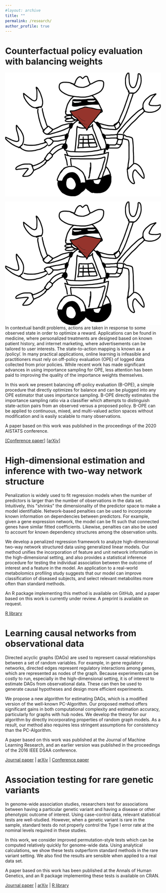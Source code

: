 ```yaml
---
#layout: archive
title: ""
permalink: /research/
author_profile: true
---
```


# Counterfactual policy evaluation with balancing weights

![Bandit](/images/bandit.png)

<img align="right" src="/images/bandit.png">

In contextual bandit problems, actions are taken in response to some observed state in order to optimize a reward. Applications can be found in medicine, where personalized treatments are designed based on known patient history, and internet marketing, where advertisements can be tailored to user interests. The state-to-action mapping is known as a /policy/. In many practical applications, online learning is infeasible and practitioners must rely on off-policy evaluation (OPE) of logged data collected from prior policies. While recent work has made significant advances in using importance sampling for OPE, less attention has been paid to improving the quality of the importance weights themselves. 

In this work we present balancing off-policy evaluation (B-OPE), a simple procedure that directly optimizes for balance and can be plugged into any OPE estimator that uses importance sampling. B-OPE directly estimates the importance sampling ratio via a classifier which attempts to distinguish state-action pairs from an observed versus a proposed policy. B-OPE can be applied to continuous, mixed, and multi-valued action spaces without modification and is easily scalable to many observations.

A paper based on this work was published in the proceedings of the 2020 AISTATS conference.

[[Conference paper]](http://proceedings.mlr.press/v108/sondhi20a.html)    [[arXiv]](https://arxiv.org/abs/1906.03694)

# High-dimensional estimation and inference with two-way network structure

Penalization is widely used to fit regression models when the number of predictors is larger than the number of observations in the data set. Intuitively, this "shrinks" the dimensionality of the predictor space to make a model identifiable. Network-based penalties can be used to incorporate known information on dependencies between predictors. For example, given a gene expression network, the model can be fit such that connected genes have similar fitted coefficients. Likewise, penalties can also be used to account for known dependency structures among the observation units.  

We develop a penalized regression framework to analyze high-dimensional two-way network structured data using generalized linear models. Our method unifies the incorporation of feature and unit network information in the high-dimensional setting, and also provides a statistical inference procedure for testing the individual association between the outcome of interest and a feature in the model. An application to a real-world metabolomics profiling study suggests that our model can improve classification of diseased subjects, and select relevant metabolites more often than standard methods.

An R package implementing this method is available on GitHub, and a paper based on this work is currently under review. A preprint is available on request.

[R library](https://github.com/asondhi/glmfunk)

# Learning causal networks from observational data

Directed acyclic graphs (DAGs) are used to represent causal relationships between a set of random variables. For example, in gene regulatory networks, directed edges represent regulatory interactions among genes, which are represented as nodes of the graph. Because experiments can be costly to run, especially in the high-dimensional setting, it is of interest to estimate DAGs from observational data. These can then be used to generate causal hypotheses and design more efficient experiments. 

We propose a new algorithm for estimating DAGs, which is a modified version of the well-known PC-Algorithm. Our proposed method offers significant gains in both computational complexity and estimation accuracy, particularly for graphs with hub nodes. We develop the theory for our algorithm by directly incorporating properties of random graph models. As a result, our method also requires less stringent assumptions for consistency than the PC-Algorithm. 

A paper based on this work was published at the Journal of Machine Learning Research, and an earlier version was published in the proceedings of the 2016 IEEE DSAA conference.

[Journal paper](http://jmlr.org/papers/v20/17-601.html) | [arXiv](https://arxiv.org/abs/1806.06209) | [Conference paper](http://ieeexplore.ieee.org/abstract/document/7796967/)

# Association testing for rare genetic variants

In genome-wide association studies, researchers test for associations between having a particular genetic variant and having a disease or other phenotypic outcome of interest. Using case-control data, relevant statistical tests are well-studied. However, when a genetic variant is rare in the sample, standard tests do not properly control the Type I error rate at the nominal levels required in these studies.

In this work, we consider improved permutation-style tests which can be computed relatively quickly for genome-wide data. Using analytical calculations, we show these tests outperform standard methods in the rare variant setting. We also find the results are sensible when applied to a real data set.

A paper based on this work has been published at the Annals of Human Genetics, and an R package implementing these tests is available on CRAN.

[Journal paper](https://doi.org/10.1111/ahg.12229) | [arXiv](https://arxiv.org/abs/1712.06643) | [R library](https://cran.r-project.org/package=AUtests)

